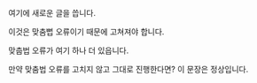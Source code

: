 여기에 새로운 글을 씁니다.

이것은 맞춤뻡 오류이기 때문에 고쳐져야 합니다.

맞춥법 오류가 여기 하나 더 있읍니다.

만약 맞춤법 오류를 고치지 않고 그대로 진행한다면? 이 문장은 정상입니다.
